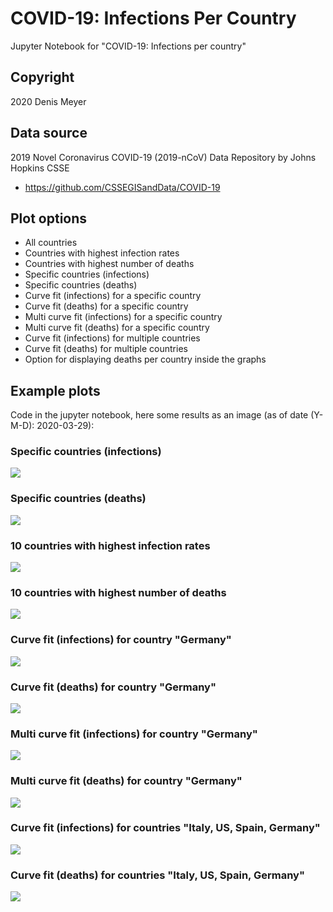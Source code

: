 # COVID-19: Infections Per Country

Jupyter Notebook for "COVID-19: Infections per country"


## Copyright

2020 Denis Meyer


## Data source

2019 Novel Coronavirus COVID-19 (2019-nCoV) Data Repository by Johns Hopkins CSSE

* https://github.com/CSSEGISandData/COVID-19


## Plot options

* All countries
* Countries with highest infection rates
* Countries with highest number of deaths
* Specific countries (infections)
* Specific countries (deaths)
* Curve fit (infections) for a specific country
* Curve fit (deaths) for a specific country
* Multi curve fit (infections) for a specific country
* Multi curve fit (deaths) for a specific country
* Curve fit (infections) for multiple countries
* Curve fit (deaths) for multiple countries
* Option for displaying deaths per country inside the graphs


## Example plots

Code in the jupyter notebook, here some results as an image (as of date (Y-M-D): 2020-03-29):

### Specific countries (infections)

![](images/2020-03-29/Specific-Countries-Infections-Germany-Spain-Iran-US-France-Korea-South-Switzerland-UnitedKingdom.png?raw=true)

### Specific countries (deaths)

![](images/2020-03-29/Specific-Countries-Deaths-Germany-Spain-Iran-US-France-Korea-South-Switzerland-UnitedKingdom.png?raw=true)

### 10 countries with highest infection rates

![](images/2020-03-29/10-Countries-With-Highest-Number-Of-Infections.png?raw=true)

### 10 countries with highest number of deaths

![](images/2020-03-29/10-Countries-With-Highest-Number-Of-Deaths.png?raw=true)

### Curve fit (infections) for country "Germany"

![](images/2020-03-29/Curve-Fit-Infections-Germany.png?raw=true)

### Curve fit (deaths) for country "Germany"

![](images/2020-03-29/Curve-Fit-Deaths-Germany.png?raw=true)

### Multi curve fit (infections) for country "Germany"

![](images/2020-03-29/Multi-Curve-Fit-Infections-Germany.png?raw=true)

### Multi curve fit (deaths) for country "Germany"

![](images/2020-03-29/Multi-Curve-Fit-Deaths-Germany.png?raw=true)

### Curve fit (infections) for countries "Italy, US, Spain, Germany"

![](images/2020-03-29/Curve-Fit-Infections-Italy-US-Spain-Germany.png?raw=true)

### Curve fit (deaths) for countries "Italy, US, Spain, Germany"

![](images/2020-03-29/Curve-Fit-Deaths-Italy-US-Spain-Germany.png?raw=true)

